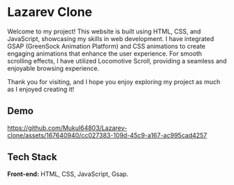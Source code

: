 
# Lazarev Clone

Welcome to my project! This website is built using HTML, CSS, and JavaScript, showcasing my skills in web development. I have integrated GSAP (GreenSock Animation Platform) and CSS animations to create engaging animations that enhance the user experience. For smooth scrolling effects, I have utilized Locomotive Scroll, providing a seamless and enjoyable browsing experience.

Thank you for visiting, and I hope you enjoy exploring my project as much as I enjoyed creating it!


## Demo

https://github.com/Mukul64803/Lazarev-clone/assets/167640940/cc027383-109d-45c9-a167-ac995cad4257

## Tech Stack

**Front-end:** HTML, CSS, JavaScript, Gsap.










